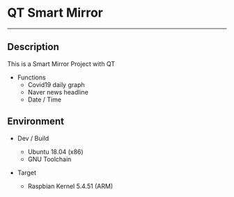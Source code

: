 # QT Smart Mirror

---

## Description

This is a Smart Mirror Project with QT

- Functions
  - Covid19 daily graph
  - Naver news headline
  - Date / Time


## Environment

- Dev / Build
  - Ubuntu 18.04 (x86)
  - GNU Toolchain

- Target
  - Raspbian Kernel 5.4.51 (ARM)
